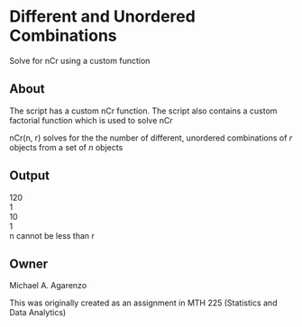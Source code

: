 # Different and Unordered Combinations

Solve for nCr using a custom function

## About

The script has a custom nCr function. The script also contains a custom factorial function which is used to solve nCr

nCr(n, r) solves for the the number of different, unordered combinations of *r* objects from a set of *n* objects

## Output

120<br>1<br>10<br>1<br>n cannot be less than r

## Owner

Michael A. Agarenzo

This was originally created as an assignment in MTH 225 (Statistics and Data Analytics)
